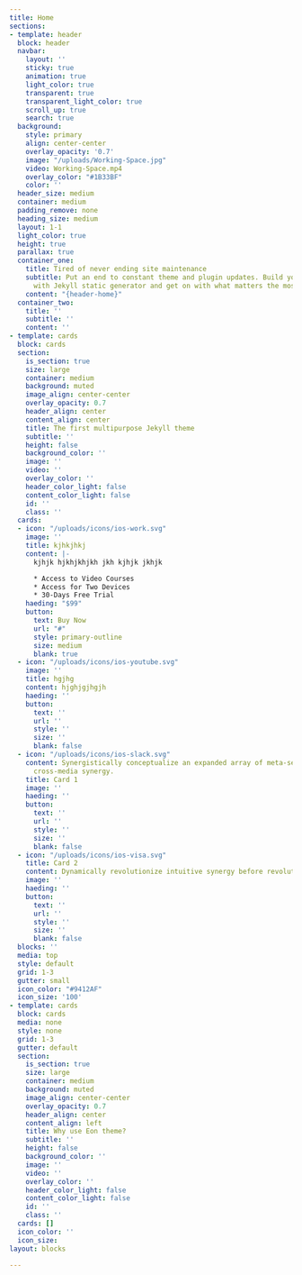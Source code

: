 ```yaml
---
title: Home
sections:
- template: header
  block: header
  navbar:
    layout: ''
    sticky: true
    animation: true
    light_color: true
    transparent: true
    transparent_light_color: true
    scroll_up: true
    search: true
  background:
    style: primary
    align: center-center
    overlay_opacity: '0.7'
    image: "/uploads/Working-Space.jpg"
    video: Working-Space.mp4
    overlay_color: "#1B33BF"
    color: ''
  header_size: medium
  container: medium
  padding_remove: none
  heading_size: medium
  layout: 1-1
  light_color: true
  height: true
  parallax: true
  container_one:
    title: Tired of never ending site maintenance
    subtitle: Put an end to constant theme and plugin updates. Build your website
      with Jekyll static generator and get on with what matters the most, your business.
    content: "{header-home}"
  container_two:
    title: ''
    subtitle: ''
    content: ''
- template: cards
  block: cards
  section:
    is_section: true
    size: large
    container: medium
    background: muted
    image_align: center-center
    overlay_opacity: 0.7
    header_align: center
    content_align: center
    title: The first multipurpose Jekyll theme
    subtitle: ''
    height: false
    background_color: ''
    image: ''
    video: ''
    overlay_color: ''
    header_color_light: false
    content_color_light: false
    id: ''
    class: ''
  cards:
  - icon: "/uploads/icons/ios-work.svg"
    image: ''
    title: kjhkjhkj
    content: |-
      kjhjk hjkhjkhjkh jkh kjhjk jkhjk

      * Access to Video Courses
      * Access for Two Devices
      * 30-Days Free Trial
    haeding: "$99"
    button:
      text: Buy Now
      url: "#"
      style: primary-outline
      size: medium
      blank: true
  - icon: "/uploads/icons/ios-youtube.svg"
    image: ''
    title: hgjhg
    content: hjghjgjhgjh
    haeding: ''
    button:
      text: ''
      url: ''
      style: ''
      size: ''
      blank: false
  - icon: "/uploads/icons/ios-slack.svg"
    content: Synergistically conceptualize an expanded array of meta-services vis-a-vis
      cross-media synergy.
    title: Card 1
    image: ''
    haeding: ''
    button:
      text: ''
      url: ''
      style: ''
      size: ''
      blank: false
  - icon: "/uploads/icons/ios-visa.svg"
    title: Card 2
    content: Dynamically revolutionize intuitive synergy before revolutionary
    image: ''
    haeding: ''
    button:
      text: ''
      url: ''
      style: ''
      size: ''
      blank: false
  blocks: ''
  media: top
  style: default
  grid: 1-3
  gutter: small
  icon_color: "#9412AF"
  icon_size: '100'
- template: cards
  block: cards
  media: none
  style: none
  grid: 1-3
  gutter: default
  section:
    is_section: true
    size: large
    container: medium
    background: muted
    image_align: center-center
    overlay_opacity: 0.7
    header_align: center
    content_align: left
    title: Why use Eon theme?
    subtitle: ''
    height: false
    background_color: ''
    image: ''
    video: ''
    overlay_color: ''
    header_color_light: false
    content_color_light: false
    id: ''
    class: ''
  cards: []
  icon_color: ''
  icon_size: 
layout: blocks

---
```


